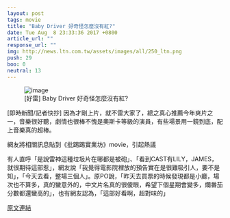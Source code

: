 ```yaml
---
layout: post
tags: movie
title: "Baby Driver 好奇怪怎麼沒有紅?"
date: Tue Aug  8 23:33:36 2017 +0800
article_url: ""
response_url: ""
img: http://news.ltn.com.tw/assets/images/all/250_ltn.png
push: 29
boo: 0
neutral: 13
---
```


<figure>
<img src="http://news.ltn.com.tw/assets/images/all/250_ltn.png" alt="image">
<figcaption>
[好雷] Baby Driver 好奇怪怎麼沒有紅?
</figcaption>
</figure>



[即時新聞/記者快抄] 因為才剛上片，就不雷大家了，總之真心推薦今年爽片之一，音樂很好聽，劇情也很棒不愧是奧斯卡等級的演員，有些場景用一鏡到底，配上音樂真的超棒。

網友將相關訊息貼到《批踢踢實業坊》movie，引起熱議

有人直呼「是說雷神這種垃圾片在哪都是被砲」、「看到CAST有LILY，JAMES，就很期待這部惹」，網友說「我覺得電影院裡放的預告實在是很難吸引人，要不是知」，「今天去看，整場三個人」。原PO說，「昨天去買票的時候發現都是小廳，場次也不算多，真的蠻意外的，中文片名真的很傻眼，希望下個星期會變多，爛番茄分數都還蠻高的」，也有網友認為，「這部好看啊，超對味的」

<a href = "https://www.ptt.cc/bbs/movie/M.1502206420.A.4B9.html">原文連結</a>

